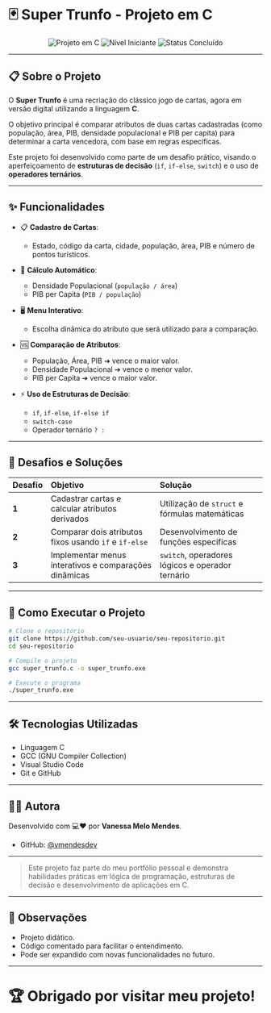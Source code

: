 # 🃏 Super Trunfo - Projeto em C

<div align="center">
  <img src="https://img.shields.io/badge/Projeto%20em-C-blue.svg" alt="Projeto em C" />
  <img src="https://img.shields.io/badge/Nível-Iniciante-green.svg" alt="Nível Iniciante" />
  <img src="https://img.shields.io/badge/Status-Concluído-brightgreen.svg" alt="Status Concluído" />
</div>

---

## 📋 Sobre o Projeto

O **Super Trunfo** é uma recriação do clássico jogo de cartas, agora em versão digital utilizando a linguagem **C**.

O objetivo principal é comparar atributos de duas cartas cadastradas (como população, área, PIB, densidade populacional e PIB per capita) para determinar a carta vencedora, com base em regras específicas.

Este projeto foi desenvolvido como parte de um desafio prático, visando o aperfeiçoamento de **estruturas de decisão** (`if`, `if-else`, `switch`) e o uso de **operadores ternários**.

---

## ✨ Funcionalidades

- 📋 **Cadastro de Cartas**:
  - Estado, código da carta, cidade, população, área, PIB e número de pontos turísticos.

- 🧮 **Cálculo Automático**:
  - Densidade Populacional (`população / área`)
  - PIB per Capita (`PIB / população`)

- 🖥️ **Menu Interativo**:
  - Escolha dinâmica do atributo que será utilizado para a comparação.

- 🆚 **Comparação de Atributos**:
  - População, Área, PIB ➔ vence o maior valor.
  - Densidade Populacional ➔ vence o menor valor.
  - PIB per Capita ➔ vence o maior valor.

- ⚡ **Uso de Estruturas de Decisão**:
  - `if`, `if-else`, `if-else if`
  - `switch-case`
  - Operador ternário `? :`

---

## 🎯 Desafios e Soluções

| Desafio | Objetivo | Solução |
|:--------|:---------|:--------|
| **1** | Cadastrar cartas e calcular atributos derivados | Utilização de `struct` e fórmulas matemáticas |
| **2** | Comparar dois atributos fixos usando `if` e `if-else` | Desenvolvimento de funções específicas |
| **3** | Implementar menus interativos e comparações dinâmicas | `switch`, operadores lógicos e operador ternário |

---

## 🚀 Como Executar o Projeto

```bash
# Clone o repositório
git clone https://github.com/seu-usuario/seu-repositorio.git
cd seu-repositorio

# Compile o projeto
gcc super_trunfo.c -o super_trunfo.exe

# Execute o programa
./super_trunfo.exe
```

---

## 🛠️ Tecnologias Utilizadas

- Linguagem C
- GCC (GNU Compiler Collection)
- Visual Studio Code
- Git e GitHub

---

## 👩‍💻 Autora

Desenvolvido com 💻❤️ por **Vanessa Melo Mendes**.

- GitHub: [@vmendesdev](https://github.com/vmendesdev)

---

> Este projeto faz parte do meu portfólio pessoal e demonstra habilidades práticas em lógica de programação, estruturas de decisão e desenvolvimento de aplicações em C.

---

## 📌 Observações

- Projeto didático.
- Código comentado para facilitar o entendimento.
- Pode ser expandido com novas funcionalidades no futuro.

---

# 🏆 Obrigado por visitar meu projeto!
